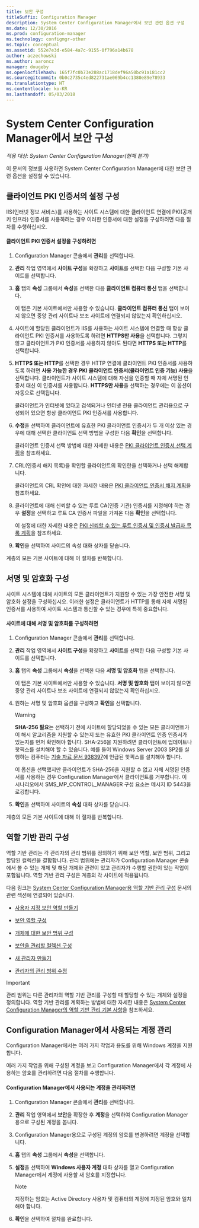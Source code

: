 ```yaml
---
title: 보안 구성
titleSuffix: Configuration Manager
description: System Center Configuration Manager에서 보안 관련 옵션 구성
ms.date: 12/30/2016
ms.prod: configuration-manager
ms.technology: configmgr-other
ms.topic: conceptual
ms.assetid: 552e7e3d-e584-4a7c-9155-0f796a14b678
author: aczechowski
ms.author: aaroncz
manager: dougeby
ms.openlocfilehash: 165f7fc0b73e288ac1718def96a50bc91a181cc2
ms.sourcegitcommit: 0b0c2735c4ed822731ae069b4cc1380e89e78933
ms.translationtype: HT
ms.contentlocale: ko-KR
ms.lasthandoff: 05/03/2018
---
```

# <a name="configure-security-in-system-center-configuration-manager"></a>System Center Configuration Manager에서 보안 구성

*적용 대상: System Center Configuration Manager(현재 분기)*

이 문서의 정보를 사용하면 System Center Configuration Manager에 대한 보안 관련 옵션을 설정할 수 있습니다.  

##  <a name="BKMK_ConfigureClientPKI"></a> 클라이언트 PKI 인증서의 설정 구성  
IIS(인터넷 정보 서비스)를 사용하는 사이트 시스템에 대한 클라이언트 연결에 PKI(공개 키 인프라) 인증서를 사용하려는 경우 이러한 인증서에 대한 설정을 구성하려면 다음 절차를 수행하십시오.  

#### <a name="to-configure-client-pki-certificate-settings"></a>클라이언트 PKI 인증서 설정을 구성하려면  

1.  Configuration Manager 콘솔에서 **관리**를 선택합니다.  

2.  **관리** 작업 영역에서 **사이트 구성**을 확장하고 **사이트**를 선택한 다음 구성할 기본 사이트를 선택합니다.  

3.  **홈** 탭의 **속성** 그룹에서 **속성**을 선택한 다음 **클라이언트 컴퓨터 통신** 탭을 선택합니다.  

    이 탭은 기본 사이트에서만 사용할 수 있습니다. **클라이언트 컴퓨터 통신** 탭이 보이지 않으면 중앙 관리 사이트나 보조 사이트에 연결되지 않았는지 확인하십시오.  

4.  사이트에 할당된 클라이언트가 IIS를 사용하는 사이트 시스템에 연결할 때 항상 클라이언트 PKI 인증서를 사용하도록 하려면 **HTTPS만 사용**을 선택합니다. 그렇지 않고 클라이언트가 PKI 인증서를 사용하지 않아도 된다면 **HTTPS 또는 HTTP**를 선택합니다.  

5.  **HTTPS 또는 HTTP**를 선택한 경우 HTTP 연결에 클라이언트 PKI 인증서를 사용하도록 하려면 **사용 가능한 경우 PKI 클라이언트 인증서(클라이언트 인증 기능) 사용**을 선택합니다. 클라이언트가 사이트 시스템에 대해 자신을 인증할 때 자체 서명된 인증서 대신 이 인증서를 사용합니다. **HTTPS만 사용**을 선택하는 경우에는 이 옵션이 자동으로 선택됩니다.  

    클라이언트가 인터넷에 있다고 검색되거나 인터넷 전용 클라이언트 관리용으로 구성되어 있으면 항상 클라이언트 PKI 인증서를 사용합니다.  

6.  **수정**을 선택하여 클라이언트에 유효한 PKI 클라이언트 인증서가 두 개 이상 있는 경우에 대해 선택한 클라이언트 선택 방법을 구성한 다음 **확인**을 선택합니다.  

    클라이언트 인증서 선택 방법에 대한 자세한 내용은 [PKI 클라이언트 인증서 선택 계획](../../../core/plan-design/security/plan-for-security.md#BKMK_PlanningForClientCertificateSelection)을 참조하세요.  

7.  CRL(인증서 해지 목록)을 확인할 클라이언트의 확인란을 선택하거나 선택 해제합니다.  

    클라이언트의 CRL 확인에 대한 자세한 내용은 [PKI 클라이언트 인증서 해지 계획](../../../core/plan-design/security/plan-for-security.md#BKMK_PlanningForCRLs)을 참조하세요.  

8.  클라이언트에 대해 신뢰할 수 있는 루트 CA(인증 기관) 인증서를 지정해야 하는 경우 **설정**을 선택하고 루트 CA 인증서 파일을 가져온 다음 **확인**을 선택합니다.  

    이 설정에 대한 자세한 내용은 [PKI 신뢰할 수 있는 루트 인증서 및 인증서 발급자 목록 계획](../../../core/plan-design/security/plan-for-security.md#BKMK_PlanningForRootCAs)을 참조하세요.  

9. **확인**을 선택하여 사이트의 속성 대화 상자를 닫습니다.  

계층의 모든 기본 사이트에 대해 이 절차를 반복합니다.  

##  <a name="BKMK_ConfigureSigningEncryption"></a> 서명 및 암호화 구성  
사이트 시스템에 대해 사이트의 모든 클라이언트가 지원할 수 있는 가장 안전한 서명 및 암호화 설정을 구성하십시오. 이러한 설정은 클라이언트가 HTTP를 통해 자체 서명된 인증서를 사용하여 사이트 시스템과 통신할 수 있는 경우에 특히 중요합니다.  

#### <a name="to-configure-signing-and-encryption-for-a-site"></a>사이트에 대해 서명 및 암호화를 구성하려면  

1.  Configuration Manager 콘솔에서 **관리**를 선택합니다.  

2.  **관리** 작업 영역에서 **사이트 구성**을 확장하고 **사이트**를 선택한 다음 구성할 기본 사이트를 선택합니다.  

3.  **홈** 탭의 **속성** 그룹에서 **속성**을 선택한 다음 **서명 및 암호화** 탭을 선택합니다.  

    이 탭은 기본 사이트에서만 사용할 수 있습니다. **서명 및 암호화** 탭이 보이지 않으면 중앙 관리 사이트나 보조 사이트에 연결되지 않았는지 확인하십시오.  

4.  원하는 서명 및 암호화 옵션을 구성하고 **확인**을 선택합니다.  

    > [!WARNING]  
    >  **SHA-256 필요**는 선택하기 전에 사이트에 할당되었을 수 있는 모든 클라이언트가 이 해시 알고리즘을 지원할 수 있는지 또는 유효한 PKI 클라이언트 인증 인증서가 있는지를 먼저 확인해야 합니다. SHA-256을 지원하려면 클라이언트에 업데이트나 핫픽스를 설치해야 할 수 있습니다. 예를 들어 Windows Server 2003 SP2를 실행하는 컴퓨터는 [기술 자료 문서 938397](http://go.microsoft.com/fwlink/p/?LinkId=226666)에 언급된 핫픽스를 설치해야 합니다.  
    >   
    >  이 옵션을 선택했지만 클라이언트가 SHA-256을 지원할 수 없고 자체 서명된 인증서를 사용하는 경우 Configuration Manager에서 클라이언트를 거부합니다. 이 시나리오에서 SMS_MP_CONTROL_MANAGER 구성 요소는 메시지 ID 5443을 로깅합니다.  

5.  **확인**을 선택하여 사이트의 **속성** 대화 상자를 닫습니다.  

계층의 모든 기본 사이트에 대해 이 절차를 반복합니다.  

##  <a name="BKMK_ConfigureRBA"></a> 역할 기반 관리 구성  
역할 기반 관리는 각 관리자의 관리 범위를 정의하기 위해 보안 역할, 보안 범위, 그리고 할당된 컬렉션을 결합합니다. 관리 범위에는 관리자가 Configuration Manager 콘솔에서 볼 수 있는 개체 및 해당 개체와 관련이 있고 관리자가 수행할 권한이 있는 작업이 포함됩니다. 역할 기반 관리 구성은 계층의 각 사이트에 적용됩니다.  

다음 링크는 [System Center Configuration Manager용 역할 기반 관리 구성](../../../core/servers/deploy/configure/configure-role-based-administration.md) 문서의 관련 섹션에 연결되어 있습니다.  

-   [사용자 지정 보안 역할 만들기](../../../core/servers/deploy/configure/configure-role-based-administration.md#BKMK_CreateSecRole)  

-   [보안 역할 구성](../../../core/servers/deploy/configure/configure-role-based-administration.md#BKMK_ConfigSecRole)  

-   [개체에 대한 보안 범위 구성](../../../core/servers/deploy/configure/configure-role-based-administration.md#BKMK_ConfigSecScope)  

-   [보안을 관리할 컬렉션 구성](../../../core/servers/deploy/configure/configure-role-based-administration.md#BKMK_ConfigColl)  

-   [새 관리자 만들기](../../../core/servers/deploy/configure/configure-role-based-administration.md#BKMK_Create_AdminUser)  

-   [관리자의 관리 범위 수정](../../../core/servers/deploy/configure/configure-role-based-administration.md#BKMK_ModAdminUser)  

> [!IMPORTANT]  
>  관리 범위는 다른 관리자의 역할 기반 관리를 구성할 때 할당할 수 있는 개체와 설정을 정의합니다. 역할 기반 관리를 계획하는 방법에 대한 자세한 내용은 [System Center Configuration Manager의 역할 기반 관리 기본 사항](../../../core/understand/fundamentals-of-role-based-administration.md)을 참조하세요.  

##  <a name="BKMK_ManageAccounts"></a> Configuration Manager에서 사용되는 계정 관리  
Configuration Manager에서는 여러 가지 작업과 용도를 위해 Windows 계정을 지원합니다.  

여러 가지 작업을 위해 구성된 계정을 보고 Configuration Manager에서 각 계정에 사용하는 암호를 관리하려면 다음 절차를 수행합니다.  

#### <a name="to-manage-accounts-that-are-used-by-configuration-manager"></a>Configuration Manager에서 사용되는 계정을 관리하려면  

1.  Configuration Manager 콘솔에서 **관리**를 선택합니다.  

2.  **관리** 작업 영역에서 **보안**을 확장한 후 **계정**을 선택하여 Configuration Manager용으로 구성된 계정을 봅니다.  

3.  Configuration Manager용으로 구성된 계정의 암호를 변경하려면 계정을 선택합니다.  

4.  **홈** 탭의 **속성** 그룹에서 **속성**을 선택합니다.  

5.  **설정**을 선택하여 **Windows 사용자 계정** 대화 상자를 열고 Configuration Manager에서 계정에 사용할 새 암호를 지정합니다.  

    > [!NOTE]  
    >  지정하는 암호는 Active Directory 사용자 및 컴퓨터의 계정에 지정된 암호와 일치해야 합니다.  

6.  **확인**을 선택하여 절차를 완료합니다.  
